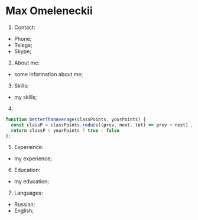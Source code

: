 # Max Omeleneckii
1. Contact:
  * Phone;
  * Telega;
  * Skype;
2. About me:
  * some information about me;
3. Skills:
  * my skills;
4. 
```javascript
function betterThanAverage(classPoints, yourPoints) {
  const classP = classPoints.reduce((prev, next, tot) => prev + next) / classPoints.length
  return classP < yourPoints ? true : false
};
```
5. Experience:
  * my experience;
6. Education:
  * my education;
7. Languages:
  * Russian;
  * English;
